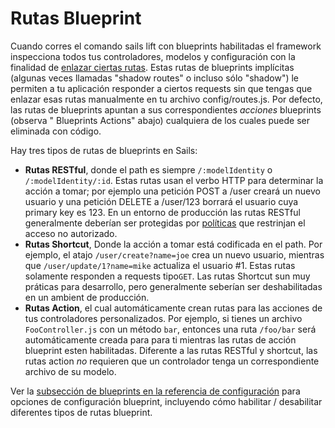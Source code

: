 # Rutas Blueprint

Cuando corres el comando sails lift con blueprints habilitadas el framework inspecciona todos tus controladores, modelos y configuración con la finalidad de [enlazar ciertas rutas](http://sailsjs.org/documentation/concepts/Routes). Estas rutas de blueprints implícitas (algunas veces llamadas "shadow routes" o incluso sólo "shadow") le permiten a tu aplicación responder a ciertos requests sin que tengas que enlazar esas rutas manualmente en tu archivo config/routes.js. Por defecto, las rutas de blueprints apuntan a sus correspondientes *acciones* blueprints (observa " Blueprints Actions" abajo) cualquiera de los cuales puede ser eliminada con código.


Hay tres tipos de rutas de blueprints en Sails:

+ **Rutas RESTful**, donde el path es siempre `/:modelIdentity` o `/:modelIdentity/:id`.  Estas rutas usan el verbo HTTP para determinar la acción a tomar; por ejemplo una petición POST a /user creará un nuevo usuario y una petición DELETE a /user/123 borrará el usuario cuya primary key es 123. En un entorno de producción las rutas RESTful generalmente deberían ser protegidas por [políticas](http://sailsjs.org/documentation/concepts/Policies) que restrinjan el acceso no autorizado.
+ **Rutas Shortcut**, Donde la acción a tomar está codificada en el path.  Por ejemplo, el atajo `/user/create?name=joe` crea un nuevo usuario, mientras que `/user/update/1?name=mike` actualiza el usuario #1. Estas rutas solamente responden a requests tipo`GET`.  Las rutas Shortcut sun muy práticas para desarrollo, pero generalmente seberían ser deshabilitadas en un ambient de producción.
+ **Rutas Action**, el cual automáticamente crean rutas para las acciones de tus controladores personalizados.  Por ejemplo, si tienes un archivo `FooController.js` con un método `bar`, entonces una ruta `/foo/bar` será automáticamente creada para para ti mientras las rutas de acción blueprint esten habilitadas.  Diferente a las rutas RESTful y shortcut, las rutas action *no* requieren que un controlador tenga un correspondiente archivo de su modelo.


Ver la [subsección de blueprints en la referencia de configuración](http://sailsjs.org/documentation/reference/sails.config/sails.config.blueprints.html) para opciones de configuración blueprint, incluyendo cómo habilitar / desabilitar diferentes tipos de rutas blueprint.

<docmeta name="displayName" value="Blueprint Routes">
